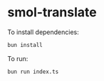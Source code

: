 # smol-translate

To install dependencies:

```bash
bun install
```

To run:

```bash
bun run index.ts
```
